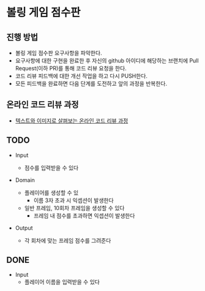 # 볼링 게임 점수판

## 진행 방법

* 볼링 게임 점수판 요구사항을 파악한다.
* 요구사항에 대한 구현을 완료한 후 자신의 github 아이디에 해당하는 브랜치에 Pull Request(이하 PR)를 통해 코드 리뷰 요청을 한다.
* 코드 리뷰 피드백에 대한 개선 작업을 하고 다시 PUSH한다.
* 모든 피드백을 완료하면 다음 단계를 도전하고 앞의 과정을 반복한다.

## 온라인 코드 리뷰 과정

* [텍스트와 이미지로 살펴보는 온라인 코드 리뷰 과정](https://github.com/next-step/nextstep-docs/tree/master/codereview)

## TODO

* Input
    * 점수를 입력받을 수 있다

* Domain
    * 플레이어를 생성할 수 있
        * 이름 3자 초과 시 익셉션이 발생한다
    * 일반 프레임, 10회차 프레임을 생성할 수 있다
        * 프레임 내 점수를 초과하면 익셉션이 발생한다

* Output
    * 각 회차에 맞는 프레임 점수를 그려준다

## DONE

* Input
    * 플레이어 이름을 입력받을 수 있다